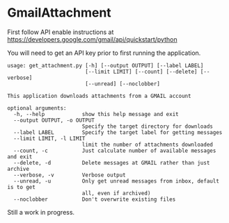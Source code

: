 # GmailAttachment


First follow API enable instructions at https://developers.google.com/gmail/api/quickstart/python

You will need to get an API key prior to first running the application.

```
usage: get_attachment.py [-h] [--output OUTPUT] [--label LABEL]
                         [--limit LIMIT] [--count] [--delete] [--verbose]
                         [--unread] [--noclobber]

This application downloads attachments from a GMAIL account

optional arguments:
  -h, --help            show this help message and exit
  --output OUTPUT, -o OUTPUT
                        Specify the target directory for downloads
  --label LABEL         Specify the target label for getting messages
  --limit LIMIT, -l LIMIT
                        limit the number of attachments downloaded
  --count, -c           Just calculate number of available messages and exit
  --delete, -d          Delete messages at GMAIL rather than just archive
  --verbose, -v         Verbose output
  --unread, -u          Only get unread messages from inbox, default is to get
                        all, even if archived)
  --noclobber           Don't overwrite existing files
```

Still a work in progress.

